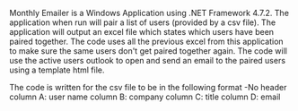 Monthly Emailer is a Windows Application using .NET Framework 4.7.2. 
The application when run will pair a list of users (provided by a csv file). The application will output an excel file which states which users have been paired together. 
The code uses all the previous excel from this application to make sure the same users don't get paired together again. 
The code will use the active users outlook to open and send an email to the paired users using a template html file. 

The code is written for the csv file to be in the following format
-No header 
column A: user name
column B: company
column C: title
column D: email